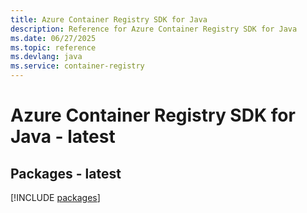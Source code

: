 ```yaml
---
title: Azure Container Registry SDK for Java
description: Reference for Azure Container Registry SDK for Java
ms.date: 06/27/2025
ms.topic: reference
ms.devlang: java
ms.service: container-registry
---
```

# Azure Container Registry SDK for Java - latest
## Packages - latest
[!INCLUDE [packages](container-registry-index.md)]